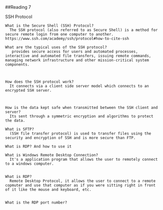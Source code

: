 ##Reading 7

SSH Protocol

    What is the Secure Shell (SSH) Protocol?
      The SSH protocol (also referred to as Secure Shell) is a method for secure remote login from one computer to another. https://www.ssh.com/academy/ssh/protocol#how-to-cite-ssh
    
    What are the typical uses of the SSH protocol?
       provides secure access for users and automated processes, interactive and automated file transfers, issuing remote commands, managing network infrastructure and other mission-critical system components.


    
    How does the SSH protocol work?
      It connects via a client side server model which connects to an encrypted SSH server.
     
  

    How is the data kept safe when transmitted between the SSH client and server?
      Its sent through a symmetric encryption and algorithms to protect the data. 
    
    What is SFTP?
      (SSH file transfer protocol) is used to transfer files using the security and encryption of SSH and is more secure than FTP.
      
    What is RDP? And how to use it

    What is Windows Remote Desktop Connection?
      It's a application program that allows the user to remotely connect to a windows computer.

    
    What is RDP?
      Remote Desktop Protocol, it allows the user to connect to a remote copmuter and use that computer as if you were sitting right in front of it like the mouse and keyboard, etc.

    
    What is the RDP port number?
      
